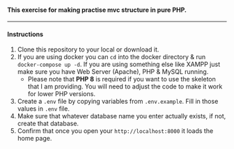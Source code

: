 #### This exercise for making practise mvc structure in pure PHP.

---
#### Instructions
1. Clone this repository to your local or download it.
2. If you are using docker you can `cd` into the docker directory & run `docker-compose up -d`. If you are using something else like XAMPP just make sure you have Web Server (Apache), PHP & MySQL running.
   * Please note that **PHP 8** is required if you want to use the skeleton that I am providing. You will need to adjust the code to make it work for lower PHP versions.
3. Create a `.env` file by copying variables from `.env.example`. Fill in those values in `.env` file.
4. Make sure that whatever database name you enter actually exists, if not, create that database.
5. Confirm that once you open your `http://localhost:8000` it loads the home page.